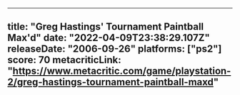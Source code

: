 
---
title: "Greg Hastings' Tournament Paintball Max'd"
date: "2022-04-09T23:38:29.107Z"
releaseDate: "2006-09-26"
platforms: ["ps2"]
score: 70
metacriticLink: "https://www.metacritic.com/game/playstation-2/greg-hastings-tournament-paintball-maxd"
---
